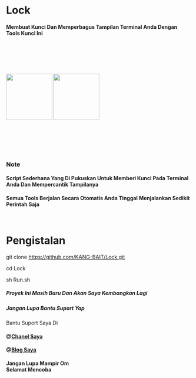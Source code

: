# Lock
<h4>Membuat Kunci Dan Memperbagus Tampilan Terminal Anda Dengan Tools Kunci Ini
<br>
<br><br><br><br><br><br>
<img src="https://k.top4top.io/p_190843mr21.jpg" width="125">
<img src="https://j.top4top.io/p_1908udn8g0.jpg" width="125">
<br><br><br><br><br><br>
<h3>Note
<h4>Script Sederhana Yang Di Pukuskan Untuk Memberi Kunci Pada Terminal Anda Dan Mempercantik Tampilanya
<h4>Semua Tools Berjalan Secara Otomatis Anda Tinggal Menjalankan Sedikit Perintah Saja
<br><br><br>

# Pengistalan

git clone https://github.com/KANG-BAIT/Lock.git

cd Lock

sh Run.sh



<h5>Proyek Ini Masih Baru Dan Akan Saya Kembangkan Lagi</h5>
<h5>Jangan Lupa Bantu Suport Yap</h5>

Bantu Suport Saya Di

<h4>@<a href="https://youtube.com/c/KangBaIT">Chanel Saya</a></h4>


<h4>@<a href="https://kang-bait.blogspot.com">Blog Saya</a></h4>

<h4>Jangan Lupa Mampir Om<br>Selamat Mencoba
